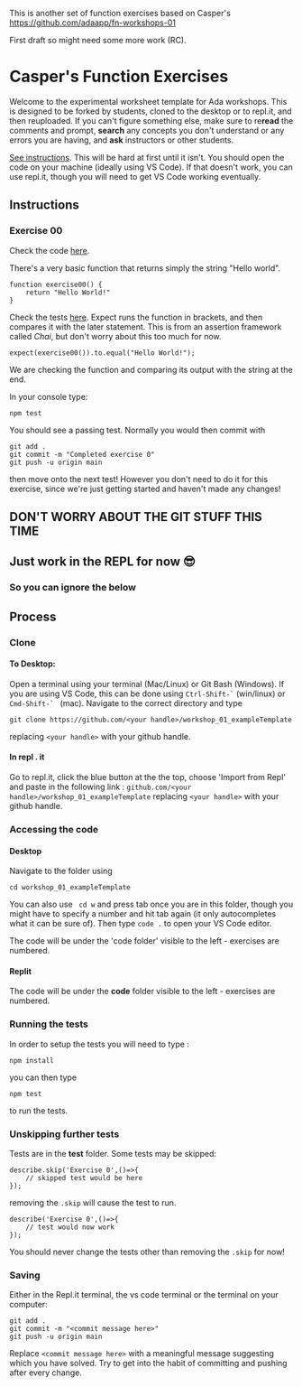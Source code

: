 This is another set of function exercises based on Casper's
https://github.com/adaapp/fn-workshops-01

First draft so might need some more work (RC).

# Casper's Function Exercises

Welcome to the experimental worksheet template for Ada workshops. This is designed to be forked by students, cloned to the desktop or to repl.it, and then reuploaded. If you can't figure something else, make sure to re**read** the comments and prompt, **search** any concepts you don't understand or any errors you are having, and **ask** instructors or other students.

[See instructions](##Process). This will be hard at first until it isn't. You should open the code on your machine (ideally using VS Code). If that doesn't work, you can use repl.it, though you will need to get VS Code working eventually.

## Instructions
### Exercise 00
Check the code [here](code/00.js).

There's a very basic function that returns simply the string "Hello world".
```
function exercise00() {
    return "Hello World!"
}
```
Check the tests [here](test/00.js).
Expect runs the function in brackets, and then compares it with the later statement. This is from an assertion framework called *Chai*, but don't worry about this too much for now.
```
expect(exercise00()).to.equal("Hello World!");
```
We are checking the function and comparing its output with the string at the end.

In your console type:
```
npm test 
```
You should see a passing test.
Normally you would then commit with
```
git add .
git commit -m "Completed exercise 0"
git push -u origin main
```
then move onto the next test! However you don't need to do it for this exercise, since we're just getting started and haven't made any changes!

## DON'T WORRY ABOUT THE GIT STUFF THIS TIME
## Just work in the REPL for now 😎
### So you can ignore the below

## Process
### Clone
#### To Desktop:
Open a terminal using your terminal (Mac/Linux) or Git Bash (Windows). If you are using VS Code, this can be done using 
``` Ctrl-Shift-` ``` (win/linux) or ```Cmd-Shift-` ``` (mac). Navigate to the correct directory and type 
```
git clone https://github.com/<your handle>/workshop_01_exampleTemplate 
```
replacing ``<your handle>`` with your github handle.

#### In repl . it
Go to repl.it, click the blue button at the the top, choose 'Import from Repl' and paste in the following link : ```github.com/<your handle>/workshop_01_exampleTemplate```
replacing ``<your handle>`` with your github handle.


### Accessing the code
#### Desktop
Navigate to the folder using 
```
cd workshop_01_exampleTemplate
```
You can also use ``` cd w``` and press tab
once you are in this folder, though you might have to specify a number and hit tab again (it only autocompletes what it can be sure of).
Then type ```code .``` to open your VS Code editor.

The code will be under the 'code folder' visible to the left - exercises are numbered.

#### Replit
The code will be under the **code** folder visible to the left - exercises are numbered.

### Running the tests
In order to setup the tests you will need to type :
```
npm install
```
you can then type 
```
npm test
```
to run the tests.

### Unskipping further tests
Tests are in the **test** folder. Some tests may be skipped:
```
describe.skip('Exercise 0',()=>{
    // skipped test would be here
});
```
removing the `.skip` will cause the test to run.

```
describe('Exercise 0',()=>{
    // test would now work
});
```

You should never change the tests other than removing the `.skip` for now!

### Saving
Either in the Repl.it terminal, the vs code terminal or the terminal on your computer:
``` 
git add . 
git commit -m "<commit message here>"
git push -u origin main
```
Replace ```<commit message here>``` with a meaningful message suggesting which you have solved.
Try to get into the habit of committing and pushing after every change.
